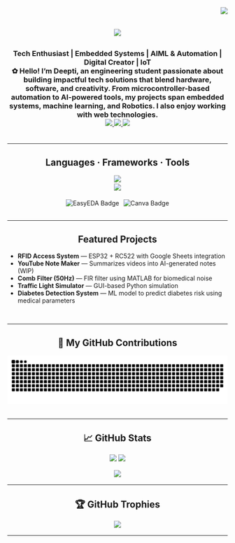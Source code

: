 <img align="right" src="https://visitor-badge.laobi.icu/badge?page_id=deeptiwakchaure.deeptiwakchaure" />







<h1 align="center">
  <img src="https://readme-typing-svg.herokuapp.com/?font=Righteous&size=35&center=true&vCenter=true&width=500&height=70&duration=4000&lines=Hi+There!+;+I'm+Deepti+Wakchaure!☆;" />
</h1>

<h3 align="center">Tech Enthusiast | Embedded Systems | AIML & Automation | Digital Creator | IoT
<br/>

<div align="center">
  </div>
✿ 
Hello! I’m Deepti, an engineering student passionate about building impactful tech solutions that blend hardware, software, and creativity. From microcontroller-based automation to AI-powered tools, my projects span embedded systems, machine learning, and Robotics. I also enjoy working with web technologies.

</div>

<br/>

<div align="center">
  <a href="mailto: deeptiwakchaure@gmail.com">
    <img src="https://img.shields.io/badge/Gmail-333333?style=for-the-badge&logo=gmail&logoColor=red" />
  </a>
  <a href="https://www.linkedin.com/in/deepti-wakchaure" target="_blank">
    <img src="https://img.shields.io/badge/LinkedIn-0077B5?style=for-the-badge&logo=linkedin&logoColor=white" />
  </a>
  <a href="https://deeptiwakchaure.me" target="_blank">
    <img src="https://img.shields.io/badge/Portfolio-FF5722?style=for-the-badge&logo=google-chrome&logoColor=white" />
  </a>
</div>

<br/>
<hr/>

<h2 align="center"> Languages · Frameworks · Tools </h2>

<div align="center">
  <img src="https://skillicons.dev/icons?i=html,css,js,python,c,cpp,matlab,vscode,git,github,arduino,latex" /><br>
  <img src="https://skillicons.dev/icons?i=react,nodejs,mysql,firebase,flask,tailwind,figma" />
  <br><br>
  
  <!-- Custom Badges Centered with Rounded Corners -->
  <div style="display: flex; justify-content: center; gap: 10px; flex-wrap: wrap;">
    <img src="https://img.shields.io/badge/EasyEDA-00CC00?style=for-the-badge&logo=easyeda&logoColor=white&borderRadius=8px" alt="EasyEDA Badge"/>
    <img src="https://img.shields.io/badge/Canva-00C4CC?style=for-the-badge&logo=canva&logoColor=white&borderRadius=8px" alt="Canva Badge"/>
  </div>
</div>





<br/>
<hr/>

<h2 align="center">Featured Projects</h2>

<ul>
  <li><b> RFID Access System</b> — ESP32 + RC522 with Google Sheets integration</li>
  <li><b> YouTube Note Maker</b> — Summarizes videos into AI-generated notes (WIP)</li>
  <li><b> Comb Filter (50Hz)</b> — FIR filter using MATLAB for biomedical noise</li>
  <li><b> Traffic Light Simulator</b> — GUI-based Python simulation</li>
  <li><b> Diabetes Detection System</b> — ML model to predict diabetes risk using medical parameters</li>
</ul>

<br/>
<hr/>

<div align="center">
  <h2>🐍 My GitHub Contributions</h2>
  <img alt="snake eating my contributions" src="https://raw.githubusercontent.com/Platane/snk/output/github-contribution-grid-snake.svg" />
</div>

<br/>
<hr/>

<h2 align="center">📈 GitHub Stats</h2>

<div align="center">
  <!-- Stats cards side-by-side -->
  <img height="180em" src="https://github-readme-stats.vercel.app/api?username=Deeptiwakchaure&show_icons=true&theme=react&rank_icon=github&border_radius=10" />
  <img height="180em" src="https://github-readme-streak-stats.herokuapp.com?user=Deeptiwakchaure&theme=react&border_radius=10" />
  <br/><br/>
  <!-- Top languages compact card -->
  <img width="500" src="https://github-readme-stats.vercel.app/api/top-langs/?username=Deeptiwakchaure&layout=compact&theme=react&border_radius=10" />
</div>

<hr/>
<h2 align="center">🏆 GitHub Trophies</h2>

<div align="center">
  <img src="https://github-profile-trophy.vercel.app/?username=Deeptiwakchaure&theme=radical&margin-w=15&no-bg=true&no-frame=true" />
</div>

<hr/>

